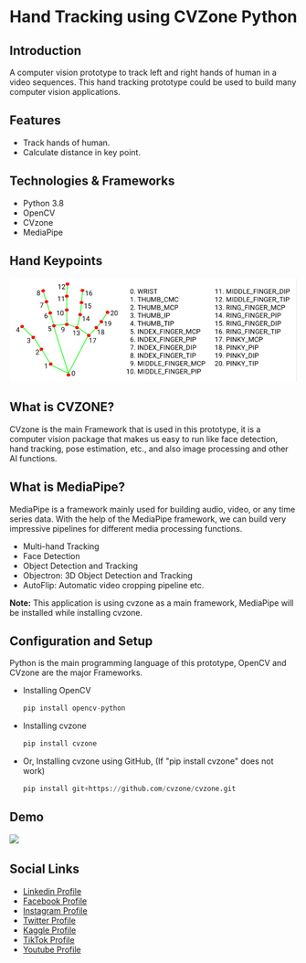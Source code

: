 # Hand Tracking using CVZone Python

## Introduction

A computer vision prototype to track left and right hands of human in a video sequences. This hand tracking prototype could be used to build many computer vision applications.


## Features
- Track hands of human.
- Calculate distance in key point.


## Technologies & Frameworks

- Python 3.8
- OpenCV
- CVzone
- MediaPipe

## Hand Keypoints

![](github-readme-content/hand.png)

## What is CVZONE?

CVzone is the main Framework that is used in this prototype, it is a computer vision package that makes us easy to run like face detection, hand tracking, pose estimation, etc., and also image processing and other AI functions.

## What is MediaPipe?

MediaPipe is a framework mainly used for building audio, video, or any time series data. With the help of the MediaPipe framework, we can build very impressive pipelines for different media processing functions.

- Multi-hand Tracking
- Face Detection
- Object Detection and Tracking
- Objectron: 3D Object Detection and Tracking
- AutoFlip: Automatic video cropping pipeline etc.


**Note:** This application is using cvzone as a main framework, MediaPipe will be installed while installing cvzone.

## Configuration and Setup

Python is the main programming language of this prototype, OpenCV and CVzone are the major Frameworks.


- Installing OpenCV

  ```python
  pip install opencv-python
  ```

- Installing cvzone

    ```python
    pip install cvzone
    ```

- Or, Installing cvzone using GitHub, (If "pip install cvzone" does not work)

    ```python
    pip install git+https://github.com/cvzone/cvzone.git
    ```


## Demo

![](github-readme-content/demo.gif)

## Social Links

* [Linkedin Profile](https://www.linkedin.com/in/gunarakulangunaretnam)
* [Facebook Profile](https://www.facebook.com/gunarakulangunaratnam)
* [Instagram Profile](https://www.instagram.com/gunarakulangunaretnam)
* [Twitter Profile ](https://twitter.com/gunarakulangr)
* [Kaggle Profile](https://www.kaggle.com/gunarakulangr)
* [TikTok Profile](https://www.tiktok.com/@gunarakulangunaretnam)
* [Youtube Profile](https://www.youtube.com/channel/UCMWkED5sabgVZSCKjZuRJXA)
